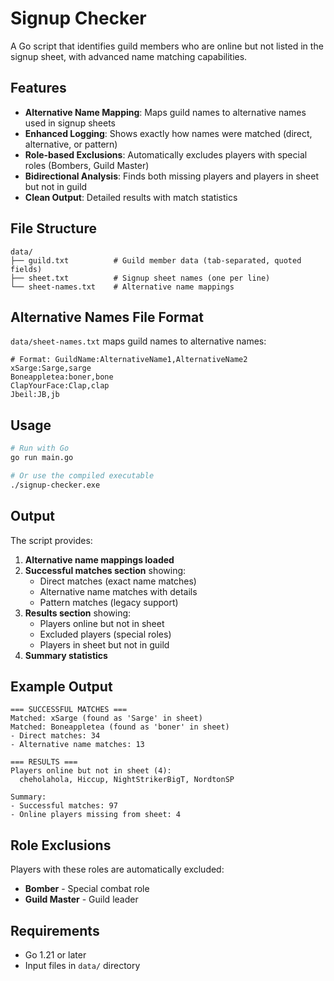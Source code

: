 # Signup Checker

A Go script that identifies guild members who are online but not listed in the signup sheet, with advanced name matching capabilities.

## Features

- **Alternative Name Mapping**: Maps guild names to alternative names used in signup sheets
- **Enhanced Logging**: Shows exactly how names were matched (direct, alternative, or pattern)
- **Role-based Exclusions**: Automatically excludes players with special roles (Bombers, Guild Master)
- **Bidirectional Analysis**: Finds both missing players and players in sheet but not in guild
- **Clean Output**: Detailed results with match statistics

## File Structure

```
data/
├── guild.txt          # Guild member data (tab-separated, quoted fields)
├── sheet.txt          # Signup sheet names (one per line)
└── sheet-names.txt    # Alternative name mappings
```

## Alternative Names File Format

`data/sheet-names.txt` maps guild names to alternative names:

```
# Format: GuildName:AlternativeName1,AlternativeName2
xSarge:Sarge,sarge
Boneappletea:boner,bone
ClapYourFace:Clap,clap
Jbeil:JB,jb
```

## Usage

```bash
# Run with Go
go run main.go

# Or use the compiled executable
./signup-checker.exe
```

## Output

The script provides:

1. **Alternative name mappings loaded**
2. **Successful matches section** showing:
   - Direct matches (exact name matches)
   - Alternative name matches with details
   - Pattern matches (legacy support)
3. **Results section** showing:
   - Players online but not in sheet
   - Excluded players (special roles)
   - Players in sheet but not in guild
4. **Summary statistics**

## Example Output

```
=== SUCCESSFUL MATCHES ===
Matched: xSarge (found as 'Sarge' in sheet)
Matched: Boneappletea (found as 'boner' in sheet)
- Direct matches: 34
- Alternative name matches: 13

=== RESULTS ===
Players online but not in sheet (4):
  cheholahola, Hiccup, NightStrikerBigT, NordtonSP

Summary:
- Successful matches: 97
- Online players missing from sheet: 4
```

## Role Exclusions

Players with these roles are automatically excluded:
- **Bomber** - Special combat role
- **Guild Master** - Guild leader

## Requirements

- Go 1.21 or later
- Input files in `data/` directory
